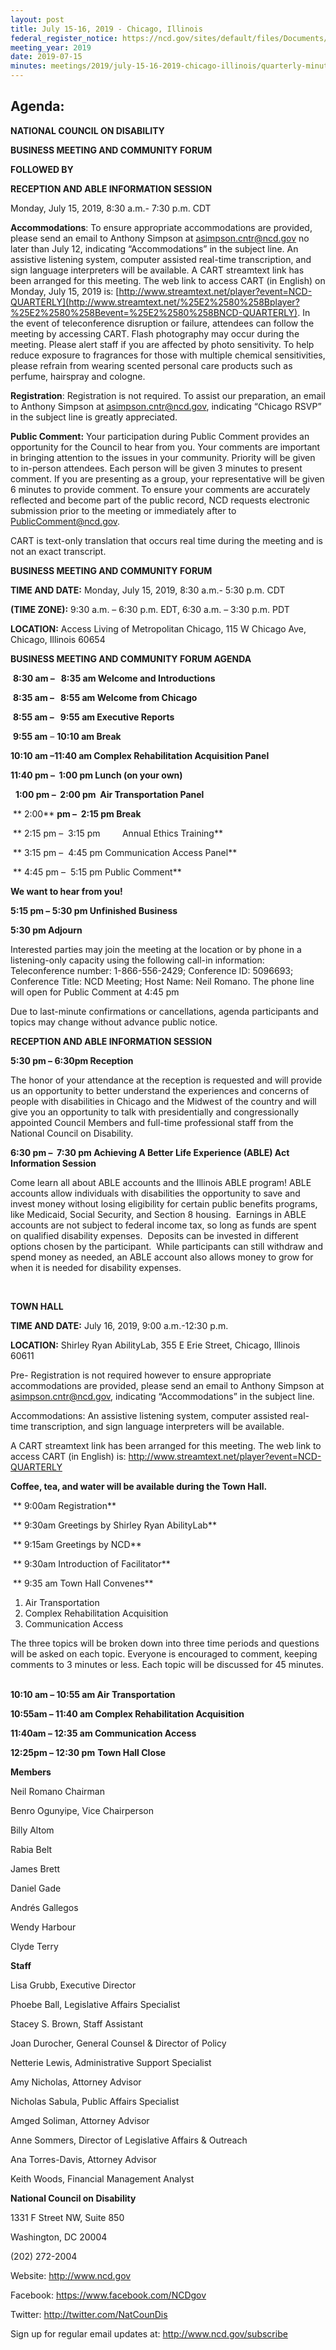 ```yaml
---
layout: post
title: July 15-16, 2019 - Chicago, Illinois
federal_register_notice: https://ncd.gov/sites/default/files/Documents/Meeting%20%20Notice_071519.doc
meeting_year: 2019
date: 2019-07-15
minutes: meetings/2019/july-15-16-2019-chicago-illinois/quarterly-minutes-chicago-2019.docx
---
```

## Agenda:

**NATIONAL COUNCIL ON DISABILITY**

**BUSINESS MEETING AND COMMUNITY FORUM**  

**FOLLOWED BY**

**RECEPTION AND ABLE INFORMATION SESSION**

Monday, July 15, 2019, 8:30 a.m.- 7:30 p.m. CDT



**Accommodations**: To ensure appropriate accommodations are provided, please send an email to Anthony Simpson at asimpson.cntr@ncd.gov no later than July 12, indicating “Accommodations” in the subject line. An assistive listening system, computer assisted real-time transcription, and sign language interpreters will be available. A CART streamtext link has been arranged for this meeting. The web link to access CART (in English) on Monday, July 15, 2019 is: [http://www.streamtext.net/​player?​event=​NCD-QUARTERLY](http://www.streamtext.net/%25E2%2580%258Bplayer?%25E2%2580%258Bevent=%25E2%2580%258BNCD-QUARTERLY). In the event of teleconference disruption or failure, attendees can follow the meeting by accessing CART. Flash photography may occur during the meeting. Please alert staff if you are affected by photo sensitivity. To help reduce exposure to fragrances for those with multiple chemical sensitivities, please refrain from wearing scented personal care products such as perfume, hairspray and cologne.



**Registration**: Registration is not required. To assist our preparation, an email to Anthony Simpson at asimpson.cntr@ncd.gov, indicating “Chicago RSVP” in the subject line is greatly appreciated. 



**Public Comment:** Your participation during Public Comment provides an opportunity for the Council to hear from you. Your comments are important in bringing attention to the issues in your community. Priority will be given to in-person attendees. Each person will be given 3 minutes to present comment. If you are presenting as a group, your representative will be given 6 minutes to provide comment. To ensure your comments are accurately reflected and become part of the public record, NCD requests electronic submission prior to the meeting or immediately after to [PublicComment@ncd.gov](mailto:PublicComment@ncd.gov). 

CART is text-only translation that occurs real time during the meeting and is not an exact transcript.









**BUSINESS MEETING AND COMMUNITY FORUM**  

**TIME AND DATE:** Monday, July 15, 2019, 8:30 a.m.- 5:30 p.m. CDT

**(TIME ZONE):** 9:30 a.m. – 6:30 p.m. EDT, 6:30 a.m. – 3:30 p.m. PDT

**LOCATION:** Access Living of Metropolitan Chicago, 115 W Chicago Ave, Chicago, Illinois 60654



**BUSINESS MEETING AND COMMUNITY FORUM AGENDA**

 **8:30 am –   8:35 am Welcome and Introductions**

 **8:35 am –   8:55 am Welcome from Chicago**

 **8:55 am –   9:55 am Executive Reports**

 **9:55 am** – **10:10 am Break**

**10:10 am –11:40 am Complex Rehabilitation Acquisition Panel**

**11:40 pm –  1:00 pm Lunch (on your own)**

  **1:00 pm –  2:00 pm  Air Transportation Panel**

 ** 2:00** **pm –  2:15 pm Break**

 ** 2:15 pm –  3:15 pm         Annual Ethics Training**

 ** 3:15 pm –  4:45 pm Communication Access Panel**

 ** 4:45 pm –  5:15 pm Public Comment**

**We want to hear from you!**

**5:15 pm – 5:30 pm Unfinished Business**

**5:30 pm Adjourn**

Interested parties may join the meeting at the location or by phone in a listening-only capacity using the following call-in information: Teleconference number: 1-866-556-2429; Conference ID: 5096693; Conference Title: NCD Meeting; Host Name: Neil Romano. The phone line will open for Public Comment at 4:45 pm



Due to last-minute confirmations or cancellations, agenda participants and topics may change without advance public notice.







**RECEPTION AND ABLE INFORMATION SESSION** 



**5:30 pm – 6:30pm Reception**



The honor of your attendance at the reception is requested and will provide us an opportunity to better understand the experiences and concerns of people with disabilities in Chicago and the Midwest of the country and will give you an opportunity to talk with presidentially and congressionally appointed Council Members and full-time professional staff from the National Council on Disability.



**6:30 pm –  7:30 pm Achieving A Better Life Experience (ABLE) Act Information Session**

Come learn all about ABLE accounts and the Illinois ABLE program! ABLE accounts allow individuals with disabilities the opportunity to save and invest money without losing eligibility for certain public benefits programs, like Medicaid, Social Security, and Section 8 housing.  Earnings in ABLE accounts are not subject to federal income tax, so long as funds are spent on qualified disability expenses.  Deposits can be invested in different options chosen by the participant.  While participants can still withdraw and spend money as needed, an ABLE account also allows money to grow for when it is needed for disability expenses. 

 









**TOWN HALL**

**TIME AND DATE:** July 16, 2019, 9:00 a.m.-12:30 p.m.

**LOCATION:** Shirley Ryan AbilityLab, 355 E Erie Street, Chicago, Illinois 60611

Pre- Registration is not required however to ensure appropriate accommodations are provided, please send an email to Anthony Simpson at asimpson.cntr@ncd.gov, indicating “Accommodations” in the subject line.

Accommodations: An assistive listening system, computer assisted real-time transcription, and sign language interpreters will be available. 

A CART streamtext link has been arranged for this meeting. The web link to access CART (in English) is: http://www.streamtext.net/player?event=NCD-QUARTERLY



**Coffee, tea, and water will be available during the Town Hall.**



 ** 9:00am Registration**

 ** 9:30am Greetings by Shirley Ryan AbilityLab** 

 ** 9:15am Greetings by NCD**

 ** 9:30am Introduction of Facilitator**

 ** 9:35 am Town Hall Convenes**

1. Air Transportation
2. Complex Rehabilitation Acquisition
3. Communication Access

The three topics will be broken down into three time periods and questions will be asked on each topic. Everyone is encouraged to comment, keeping comments to 3 minutes or less. Each topic will be discussed for 45 minutes.  

**10:10 am – 10:55 am Air Transportation**

**10:55am – 11:40 am Complex Rehabilitation Acquisition**

**11:40am – 12:35 am Communication Access**

**12:25pm – 12:30 pm** **Town Hall Close** 





**Members** 

Neil Romano Chairman

Benro Ogunyipe, Vice Chairperson 

Billy Altom 

Rabia Belt 

James Brett 

Daniel Gade 

Andrés Gallegos

Wendy Harbour 

Clyde Terry 



**Staff** 

Lisa Grubb, Executive Director 

Phoebe Ball, Legislative Affairs Specialist 

Stacey S. Brown, Staff Assistant

Joan Durocher, General Counsel & Director of Policy

Netterie Lewis, Administrative Support Specialist 

Amy Nicholas, Attorney Advisor

Nicholas Sabula, Public Affairs Specialist 

Amged Soliman, Attorney Advisor 

Anne Sommers, Director of Legislative Affairs & Outreach

Ana Torres-Davis, Attorney Advisor 

Keith Woods, Financial Management Analyst

**National Council on Disability**

1331 F Street NW, Suite 850

Washington, DC 20004

(202) 272-2004

Website: http://www.ncd.gov

Facebook: https://www.facebook.com/NCDgov

Twitter: http://twitter.com/NatCounDis

Sign up for regular email updates at: <http://www.ncd.gov/subscribe>